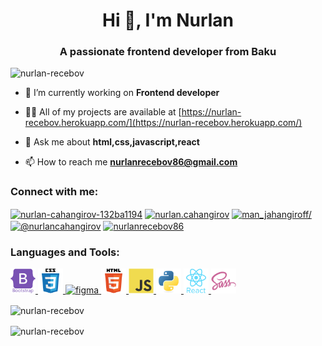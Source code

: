 <h1 align="center">Hi 👋, I'm Nurlan</h1>
<h3 align="center">A passionate frontend developer from Baku</h3>

<p align="left"> <img src="https://komarev.com/ghpvc/?username=nurlan-recebov&label=Profile%20views&color=0e75b6&style=flat" alt="nurlan-recebov" /> </p>

- 🔭 I’m currently working on **Frontend developer**

- 👨‍💻 All of my projects are available at [https://nurlan-recebov.herokuapp.com/](https://nurlan-recebov.herokuapp.com/)

- 💬 Ask me about **html,css,javascript,react**

- 📫 How to reach me **nurlanrecebov86@gmail.com**

<h3 align="left">Connect with me:</h3>
<p align="left">
<a href="https://linkedin.com/in/nurlan-cahangirov-132ba1194" target="blank"><img align="center" src="https://raw.githubusercontent.com/rahuldkjain/github-profile-readme-generator/master/src/images/icons/Social/linked-in-alt.svg" alt="nurlan-cahangirov-132ba1194" height="30" width="40" /></a>
<a href="https://fb.com/nurlan.cahangirov" target="blank"><img align="center" src="https://raw.githubusercontent.com/rahuldkjain/github-profile-readme-generator/master/src/images/icons/Social/facebook.svg" alt="nurlan.cahangirov" height="30" width="40" /></a>
<a href="https://instagram.com/man_jahangiroff/" target="blank"><img align="center" src="https://raw.githubusercontent.com/rahuldkjain/github-profile-readme-generator/master/src/images/icons/Social/instagram.svg" alt="man_jahangiroff/" height="30" width="40" /></a>
<a href="https://medium.com/@nurlancahangirov" target="blank"><img align="center" src="https://raw.githubusercontent.com/rahuldkjain/github-profile-readme-generator/master/src/images/icons/Social/medium.svg" alt="@nurlancahangirov" height="30" width="40" /></a>
<a href="https://www.hackerrank.com/nurlanrecebov86" target="blank"><img align="center" src="https://raw.githubusercontent.com/rahuldkjain/github-profile-readme-generator/master/src/images/icons/Social/hackerrank.svg" alt="nurlanrecebov86" height="30" width="40" /></a>
</p>

<h3 align="left">Languages and Tools:</h3>
<p align="left"> <a href="https://getbootstrap.com" target="_blank" rel="noreferrer"> <img src="https://raw.githubusercontent.com/devicons/devicon/master/icons/bootstrap/bootstrap-plain-wordmark.svg" alt="bootstrap" width="40" height="40"/> </a> <a href="https://www.w3schools.com/css/" target="_blank" rel="noreferrer"> <img src="https://raw.githubusercontent.com/devicons/devicon/master/icons/css3/css3-original-wordmark.svg" alt="css3" width="40" height="40"/> </a> <a href="https://www.figma.com/" target="_blank" rel="noreferrer"> <img src="https://www.vectorlogo.zone/logos/figma/figma-icon.svg" alt="figma" width="40" height="40"/> </a> <a href="https://www.w3.org/html/" target="_blank" rel="noreferrer"> <img src="https://raw.githubusercontent.com/devicons/devicon/master/icons/html5/html5-original-wordmark.svg" alt="html5" width="40" height="40"/> </a> <a href="https://developer.mozilla.org/en-US/docs/Web/JavaScript" target="_blank" rel="noreferrer"> <img src="https://raw.githubusercontent.com/devicons/devicon/master/icons/javascript/javascript-original.svg" alt="javascript" width="40" height="40"/> </a> <a href="https://www.python.org" target="_blank" rel="noreferrer"> <img src="https://raw.githubusercontent.com/devicons/devicon/master/icons/python/python-original.svg" alt="python" width="40" height="40"/> </a> <a href="https://reactjs.org/" target="_blank" rel="noreferrer"> <img src="https://raw.githubusercontent.com/devicons/devicon/master/icons/react/react-original-wordmark.svg" alt="react" width="40" height="40"/> </a> <a href="https://sass-lang.com" target="_blank" rel="noreferrer"> <img src="https://raw.githubusercontent.com/devicons/devicon/master/icons/sass/sass-original.svg" alt="sass" width="40" height="40"/> </a> </p>

<p><img align="center" src="https://github-readme-stats.vercel.app/api/top-langs?username=nurlan-recebov&show_icons=true&locale=en&layout=compact" alt="nurlan-recebov" /></p>

<p><img align="center" src="https://github-readme-streak-stats.herokuapp.com/?user=nurlan-recebov&" alt="nurlan-recebov" /></p>
